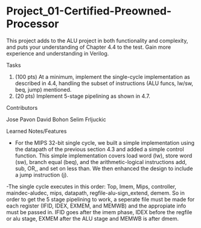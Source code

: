 # Project_01-Certified-Preowned-Processor
This project adds to the ALU project in both functionality and complexity, and puts your understanding of Chapter 4.4 to the test. Gain more experience and understanding in Verilog.

Tasks

  1. (100 pts) At a minimum, implement the single-cycle implementation as described in 4.4, handling the subset of instructions (ALU funcs, lw/sw, beq, jump) mentioned.
  2. (20 pts) Implement 5-stage pipelining as shown in 4.7.

Contributors

  Jose Pavon
  David Bohon
  Selim Frljuckic
  
Learned Notes/Features
  
- For the MIPS 32-bit single cycle, we built a simple implementation using the datapath of the previous section 4.3 and added a simple control function. This simple implementation covers load word (lw), store word (sw), branch equal (beq), and the arithmetic-logical instructions add, sub, OR,, and set on less than. We then enhanced the design to include a jump instruction (j). 

-The single cycle executes in this order: Top, Imem, Mips, controller, maindec-aludec, mips, datapath, regfile-alu-sign_extend, demem. So in order to get the 5 stage pipelining to work, a seperate file must be made for each register (IFID, IDEX, EXMEM, and MEMWB) and the appropiate info must be passed in. IFID goes after the imem phase, IDEX before the regfile or alu stage, EXMEM after the ALU stage and MEMWB is after dmem.

